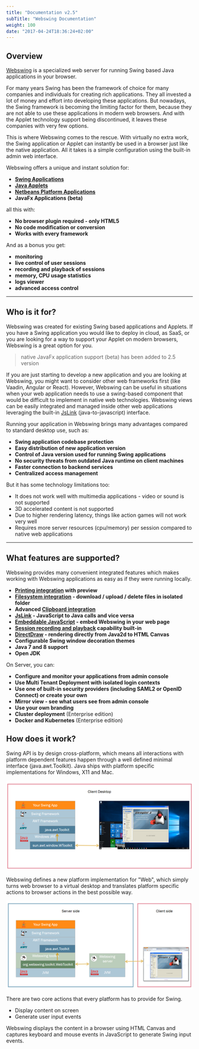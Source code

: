 ```yaml
---
title: "Documentation v2.5"
subTitle: "Webswing Documentation"
weight: 100
date: "2017-04-24T18:36:24+02:00"
---
```


## Overview

[Webswing](http://webswing.org) is a specialized web server for running Swing based Java applications in your browser. 

For many years Swing has been the framework of choice for many companies and individuals for creating rich applications.
They all invested a lot of money and effort into developing these applications. But nowadays, the Swing framework is becoming the limiting factor 
for them, because they are not able to use these applications in modern web browsers. And with the Applet technology support being 
discontinued, it leaves these companies with very few options. 

This is where Webswing comes to the rescue. With virtually no extra work, the Swing application or Applet can instantly be used in a browser just like the native application.
All it takes is a simple configuration using the built-in admin web interface.

Webswing offers a unique and instant solution for: 

* **[Swing Applications](config/swing)**
* **[Java Applets](config/applet)**
* **[Netbeans Platform Applications](config/netbeans)**
* **JavaFx Applications (beta)**

all this with:

* **No browser plugin required - only HTML5**
* **No code modification or conversion**
* **Works with every framework**

And as a bonus you get:

* **monitoring**
* **live control of user sessions**
* **recording and playback of sessions**
* **memory, CPU usage statistics** 
* **logs viewer**
* **advanced access control**

---

## Who is it for?

Webswing was created for existing Swing based applications and Applets. If you have a Swing application you would like to deploy in cloud, as SaaS, or you are looking for
a way to support your Applet on modern browsers, Webswing is a great option for you.

>native JavaFx application support (beta) has been added to 2.5 version

If you are just starting to develop a new application and you are looking at Webswing, you might want to consider other web frameworks first (like Vaadin, Angular or React).
However, Webswing can be useful in situations when your web application needs to use a swing-based component that would be difficult to implement in native web technologies. 
Webswing views can be easily integrated and managed inside other web applications leveraging the built-in [JsLink](integrate/jslink) (java-to-javascript) interface.    

Running your application in Webswing brings many advantages compared to standard desktop use, such as:

* **Swing application codebase protection**
* **Easy distribution of new application version**
* **Control of Java version used for running Swing applications**
* **No security threats from outdated Java runtime on client machines**
* **Faster connection to backend services**
* **Centralized access management**

But it has some technology limitations too:

* It does not work well with multimedia applications - video or sound is not supported     
* 3D accelerated content is not supported 
* Due to higher rendering latency, things like action games will not work very well
* Requires more server resources (cpu/memory) per session compared to native web applications

---

## What features are supported?
 
Webswing provides many convenient integrated features which makes working with Webswing applications as easy as if they were running locally. 

* **[Printing integration](integrate/desktop) with preview**
* **[Filesystem integration](integrate/desktop) - download / upload / delete  files in isolated folder**
* **Advanced [Clipboard integration](integrate/desktop)**
* **[JsLink](integrate/jslink) - JavaScript to Java calls and vice versa**
* **[Embeddable JavaScript](integrate/browser) - embed Webswing in your web page**
* **[Session recording and playback](integrate/browser) capability built-in**
* **[DirectDraw](contrib) - rendering directly from Java2d to HTML Canvas**
* **Configurable Swing window decoration themes**
* **Java 7 and 8 support**
* **Open JDK**

On Server, you can:

* **Configure and monitor your applications from admin console**
* **Use Multi Tenant Deployment with isolated login contexts**
* **Use one of built-in security providers (including SAML2 or OpenID Connect) or create your own**
* **Mirror view - see what users see from admin console**
* **Use your own branding**
* **Cluster deployment** (Enterprise edition)
* **Docker and Kubernetes** (Enterprise edition)

## How does it work?

Swing API is by design cross-platform, which means all interactions with platform dependent features happen through a well defined minimal interface (java.awt.Toolkit). 
Java ships with platform specific implementations for Windows, X11 and Mac. 

![Swing as desktop application](img/howItWorks1.png)

Webswing defines a new platform implementation for "Web", which simply turns 
web browser to a virtual desktop and translates platform specific actions to browser actions in the best possible way.

![Swing app deployed in Webswing](img/howItWorks2.png)

There are two core actions that every platform has to provide for Swing. 

* Display content on screen
* Generate user input events

Webswing displays the content in a browser using HTML Canvas and captures keyboard and mouse events in JavaScript to generate Swing input events.

 

 